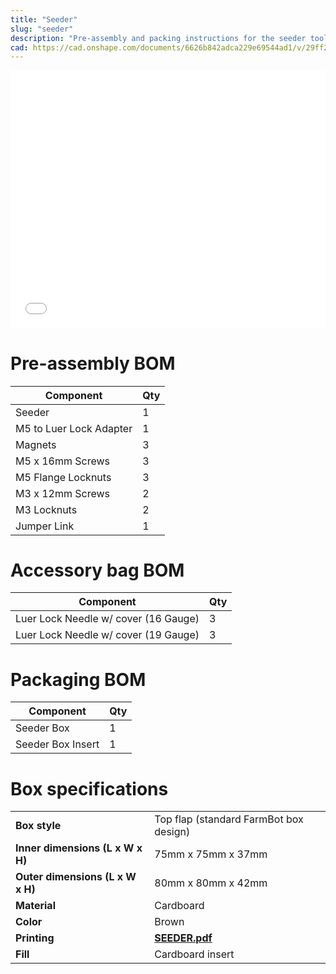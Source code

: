```yaml
---
title: "Seeder"
slug: "seeder"
description: "Pre-assembly and packing instructions for the seeder tool"
cad: https://cad.onshape.com/documents/6626b842adca229e69544ad1/v/29ff27176ad028c3b865f257/e/9552b3fb35e5336384e453de
---
```


<iframe width="100%" style="aspect-ratio: 11 / 9;" src="_images/seeder_pre_assembly_rev_a.pdf" frameborder="0"></iframe>

# Pre-assembly BOM

|Component                     |Qty  |
|------------------------------|-----|
|Seeder                        |1
|M5 to Luer Lock Adapter       |1
|Magnets                       |3
|M5 x 16mm Screws              |3
|M5 Flange Locknuts            |3
|M3 x 12mm Screws              |2
|M3 Locknuts                   |2
|Jumper Link                   |1

# Accessory bag BOM

|Component                     |Qty  |
|------------------------------|-----|
|Luer Lock Needle w/ cover (16 Gauge)|3
|Luer Lock Needle w/ cover (19 Gauge)|3

# Packaging BOM

|Component                     |Qty  |
|------------------------------|-----|
|Seeder Box                    |1
|Seeder Box Insert             |1

# Box specifications

|                                |                              |
|--------------------------------|------------------------------|
|**Box style**                   |Top flap (standard FarmBot box design)
|**Inner dimensions (L x W x H)**|75mm x 75mm x 37mm
|**Outer dimensions (L x W x H)**|80mm x 80mm x 42mm
|**Material**                    |Cardboard
|**Color**                       |Brown
|**Printing**                    |**[SEEDER.pdf](_images/seeder_box_graphic.pdf)** <i class="fa fa-file-pdf-o">
|**Fill**                        |Cardboard insert
